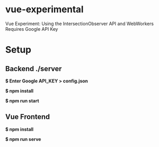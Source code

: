 # vue-experimental
Vue Experiment: Using the IntersectionObserver API and WebWorkers\
Requires Google API Key
# Setup

## Backend ./server

**$ Enter Google API_KEY > config.json**

**$ npm install**

**$ npm run start**

## Vue Frontend

**$ npm install**

**$ npm run serve**
